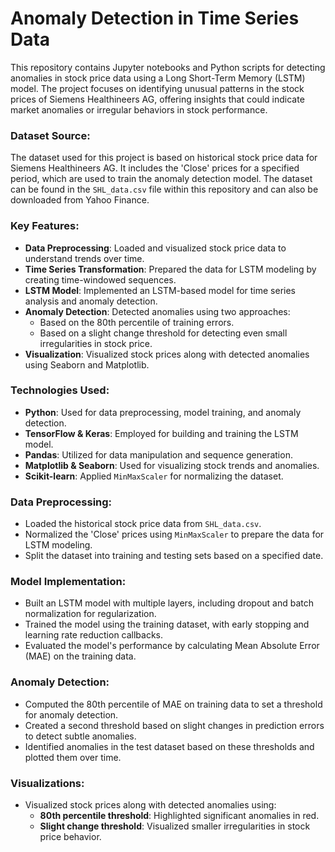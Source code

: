 # Anomaly Detection in Time Series Data

This repository contains Jupyter notebooks and Python scripts for detecting anomalies in stock price data using a Long Short-Term Memory (LSTM) model. The project focuses on identifying unusual patterns in the stock prices of Siemens Healthineers AG, offering insights that could indicate market anomalies or irregular behaviors in stock performance.

### Dataset Source:

The dataset used for this project is based on historical stock price data for Siemens Healthineers AG. It includes the 'Close' prices for a specified period, which are used to train the anomaly detection model. The dataset can be found in the `SHL_data.csv` file within this repository and can also be downloaded from Yahoo Finance.

### Key Features:

- **Data Preprocessing**: Loaded and visualized stock price data to understand trends over time.
- **Time Series Transformation**: Prepared the data for LSTM modeling by creating time-windowed sequences.
- **LSTM Model**: Implemented an LSTM-based model for time series analysis and anomaly detection.
- **Anomaly Detection**: Detected anomalies using two approaches:
  - Based on the 80th percentile of training errors.
  - Based on a slight change threshold for detecting even small irregularities in stock price.
- **Visualization**: Visualized stock prices along with detected anomalies using Seaborn and Matplotlib.

### Technologies Used:

- **Python**: Used for data preprocessing, model training, and anomaly detection.
- **TensorFlow & Keras**: Employed for building and training the LSTM model.
- **Pandas**: Utilized for data manipulation and sequence generation.
- **Matplotlib & Seaborn**: Used for visualizing stock trends and anomalies.
- **Scikit-learn**: Applied `MinMaxScaler` for normalizing the dataset.

### Data Preprocessing:

- Loaded the historical stock price data from `SHL_data.csv`.
- Normalized the 'Close' prices using `MinMaxScaler` to prepare the data for LSTM modeling.
- Split the dataset into training and testing sets based on a specified date.

### Model Implementation:

- Built an LSTM model with multiple layers, including dropout and batch normalization for regularization.
- Trained the model using the training dataset, with early stopping and learning rate reduction callbacks.
- Evaluated the model's performance by calculating Mean Absolute Error (MAE) on the training data.

### Anomaly Detection:

- Computed the 80th percentile of MAE on training data to set a threshold for anomaly detection.
- Created a second threshold based on slight changes in prediction errors to detect subtle anomalies.
- Identified anomalies in the test dataset based on these thresholds and plotted them over time.

### Visualizations:

- Visualized stock prices along with detected anomalies using:
  - **80th percentile threshold**: Highlighted significant anomalies in red.
  - **Slight change threshold**: Visualized smaller irregularities in stock price behavior.
